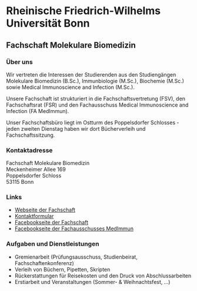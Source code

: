 # Rheinische Friedrich-Wilhelms Universität Bonn
## Fachschaft Molekulare Biomedizin
### Über uns
Wir vertreten die Interessen der Studierenden aus den Studiengängen Molekulare Biomedizin (B.Sc.), Immunbiologie (M.Sc.), Biochemie (M.Sc.) sowie Medical Immunoscience and Infection (M.Sc.).

Unsere Fachschaft ist strukturiert in die Fachschaftsvertretung (FSV), den Fachschaftsrat (FSR) und den Fachausschuss Medical Immunoscience and Infection (FA MedImmun).

Unser Fachschaftsbüro liegt im Ostturm des Poppelsdorfer Schlosses - jeden zweiten Dienstag haben wir dort Bücherverleih und Fachschaftssitzung.
### Kontaktadresse
Fachschaft Molekulare Biomedizin <br>
Meckenheimer Allee 169 <br>
Poppelsdorfer Schloss <br>
53115 Bonn <br>

### Links
* [Webseite der Fachschaft](http://molmednet.de/www.molbiomed.de)
* [Kontaktformular](http://www.molbiomed.de/kontakt.html)
* [Facebookseite der Fachschaft](https://www.facebook.com/FSMolbiomed/)
* [Facebookseite der Fachausschusses MedImmun](https://www.facebook.com/FA.Medimmun/)

### Aufgaben und Dienstleistungen
* Gremienarbeit (Prüfungsausschuss, Studienbeirat, Fachschaftenkonferenz)
* Verleih von Büchern, Pipetten, Skripten
* Rückerstattungen für Reisekosten und den Druck von Abschlussarbeiten
* Erstiarbeit und Veranstaltungen (Sommer- & Weihnachtsfest, ...)

